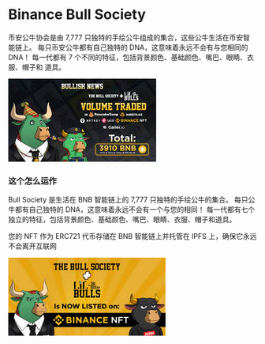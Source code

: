 # Binance Bull Society

<p>币安公牛协会是由 7,777 只独特的手绘公牛组成的集合，这些公牛生活在币安智能链上。 每只币安公牛都有自己独特的 DNA，这意味着永远不会有与您相同的 DNA！ 每一代都有 7 个不同的特征，包括背景颜色、基础颜色、嘴巴、眼睛、衣服、帽子和 道具。</p>

![kodsk](kodsk.png)

### 这个怎么运作

Bull Society 是生活在 BNB 智能链上的 7,777 只独特的手绘公牛的集合。
每只公牛都有自己独特的 DNA，这意味着永远不会有一个与您的相同！
每一代都有七个独立的特征，包括背景颜色、基础颜色、嘴巴、眼睛、衣服、帽子和道具。

您的 NFT 作为 ERC721 代币存储在 BNB 智能链上并托管在 IPFS 上，确保它永远不会离开互联网

![54ds5](54ds5.png)
